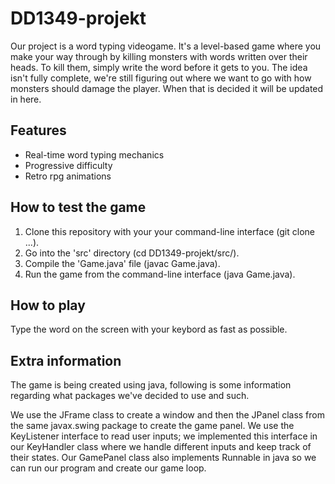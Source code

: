 # DD1349-projekt
Our project is a word typing videogame. It's a level-based game where you make your way through by killing monsters with words written over their heads. To kill them, simply write the word before it gets to you. The idea isn't fully complete, we're still figuring out where we want to go with how monsters should damage the player. When that is decided it will be updated in here.

## Features
- Real-time word typing mechanics
- Progressive difficulty
- Retro rpg animations

## How to test the game
1. Clone this repository with your your command-line interface (git clone ...).
2. Go into the 'src' directory (cd DD1349-projekt/src/).
3. Compile the 'Game.java' file (javac Game.java).
4. Run the game from the command-line interface (java Game.java).

## How to play
Type the word on the screen with your keybord as fast as possible.

## Extra information
The game is being created using java, following is some information regarding what packages we've decided to use and such.

We use the JFrame class to create a window and then the JPanel class from the same javax.swing package to create the game panel. We use the KeyListener interface to read user inputs; we implemented this interface in our KeyHandler class where we handle different inputs and keep track of their states. Our GamePanel class also implements Runnable in java so we can run our program and create our game loop.
